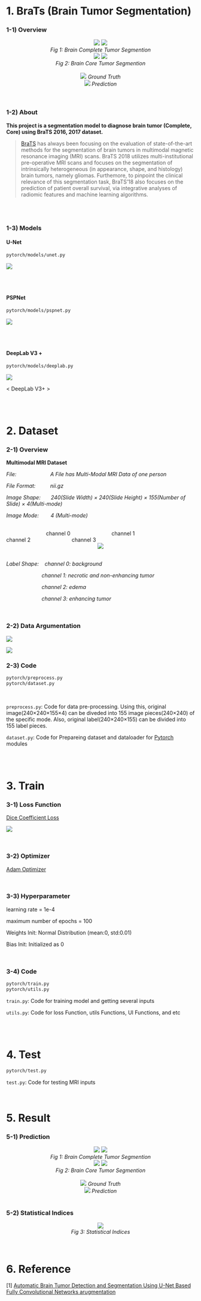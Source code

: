 # 1. BraTs   (Brain Tumor Segmentation)

### 1-1) Overview
<div align="center">
  <img src="https://i.imgur.com/emAFrL1.gif">  <img src="https://i.imgur.com/dGrmh2x.gif">
  <br>
  <em align="center">Fig 1: Brain Complete Tumor Segmention</em>
  <br>
  <img src="https://i.imgur.com/n0WAMwh.gif">  <img src="https://i.imgur.com/PFTwmVb.gif">
  <br>
  <em align="center">Fig 2: Brain Core Tumor Segmention</em>
  <br>
  <br>
  <img src="https://placehold.it/15/1589F0/000000?text=+">
  <em align="center">Ground Truth</em>
  <br>
  <img src="https://placehold.it/15/f03c15/000000?text=+">
  <em align="center">Prediction</em>
  <br>
</div>


<br>
<br>

### 1-2) About
**This project is a segmentation model to diagnose brain tumor (Complete, Core) using BraTS 2016, 2017 dataset.**
>[BraTS](http://www.med.upenn.edu/sbia/brats2018.html) has always been focusing on the evaluation of state-of-the-art methods for the segmentation of brain tumors in multimodal magnetic resonance imaging (MRI) scans. BraTS 2018 utilizes multi-institutional pre-operative MRI scans and focuses on the segmentation of intrinsically heterogeneous (in appearance, shape, and histology) brain tumors, namely gliomas. Furthemore, to pinpoint the clinical relevance of this segmentation task, BraTS’18 also focuses on the prediction of patient overall survival, via integrative analyses of radiomic features and machine learning algorithms.


<br>
<br>

### 1-3) Models

#### U-Net

```bash
pytorch/models/unet.py
```

![](https://lmb.informatik.uni-freiburg.de/people/ronneber/u-net/u-net-architecture.png)

<br>
<br>

#### PSPNet

```bash
pytorch/models/pspnet.py
```

![](https://lmb.informatik.uni-freiburg.de/people/ronneber/u-net/u-net-architecture.png)

<br>
<br>

#### DeepLab V3 +

```bash
pytorch/models/deeplab.py
```

![](https://lmb.informatik.uni-freiburg.de/people/ronneber/u-net/u-net-architecture.png)

< DeepLab V3+ >

<br>
<br>


# 2. Dataset


### 2-1) Overview

**Multimodal MRI Dataset**

*File:&nbsp;&nbsp;&nbsp;&nbsp;&nbsp;&nbsp;&nbsp;&nbsp;&nbsp;&nbsp;&nbsp;&nbsp;&nbsp;&nbsp;&nbsp;&nbsp;&nbsp;&nbsp;&nbsp;
&nbsp;&nbsp;&nbsp;A File has Multi-Modal MRI Data of one person*

*File Format:&nbsp;&nbsp;&nbsp;&nbsp;&nbsp;&nbsp;&nbsp;&nbsp;&nbsp;
nii.gz*

*Image Shape:&nbsp;&nbsp;&nbsp;&nbsp;&nbsp;&nbsp;
240(Slide Width) × 240(Slide Height) × 155(Number of Slide) × 4(Multi-mode)*

*Image Mode:&nbsp;&nbsp;&nbsp;&nbsp;&nbsp;&nbsp;&nbsp;
4 (Multi-mode)*

<br>
&nbsp;&nbsp;&nbsp;&nbsp;&nbsp;&nbsp;&nbsp;&nbsp;&nbsp;&nbsp;&nbsp;&nbsp;&nbsp;&nbsp;&nbsp;&nbsp;&nbsp;&nbsp;
&nbsp;&nbsp;&nbsp;&nbsp;&nbsp;&nbsp;&nbsp;
channel 0&nbsp;&nbsp;&nbsp;&nbsp;&nbsp;&nbsp;&nbsp;&nbsp;&nbsp;&nbsp;&nbsp;&nbsp;&nbsp;&nbsp;&nbsp;&nbsp;&nbsp;&nbsp;&nbsp;&nbsp;
&nbsp;&nbsp;&nbsp;&nbsp;&nbsp;&nbsp;
channel 1&nbsp;&nbsp;&nbsp;&nbsp;&nbsp;&nbsp;&nbsp;&nbsp;&nbsp;&nbsp;&nbsp;&nbsp;&nbsp;&nbsp;&nbsp;&nbsp;&nbsp;&nbsp;&nbsp;&nbsp;
&nbsp;&nbsp;&nbsp;&nbsp;&nbsp;&nbsp;
channel 2&nbsp;&nbsp;&nbsp;&nbsp;&nbsp;&nbsp;&nbsp;&nbsp;&nbsp;&nbsp;&nbsp;&nbsp;&nbsp;&nbsp;&nbsp;&nbsp;&nbsp;&nbsp;&nbsp;&nbsp;
&nbsp;&nbsp;&nbsp;&nbsp;&nbsp;&nbsp;
channel 3&nbsp;&nbsp;&nbsp;&nbsp;&nbsp;&nbsp;&nbsp;&nbsp;&nbsp;&nbsp;&nbsp;&nbsp;&nbsp;&nbsp;&nbsp;&nbsp;&nbsp;&nbsp;&nbsp;&nbsp;
&nbsp;&nbsp;&nbsp;&nbsp;&nbsp;&nbsp;

<div align="center">
  <img src="https://i.imgur.com/xXkKu2L.png">
</div>

<br>

*Label Shape:&nbsp;&nbsp;&nbsp;
channel 0: background*

*&nbsp;&nbsp;&nbsp;&nbsp;&nbsp;&nbsp;&nbsp;&nbsp;&nbsp;&nbsp;&nbsp;&nbsp;&nbsp;&nbsp;&nbsp;&nbsp;&nbsp;
&nbsp;&nbsp;&nbsp;&nbsp;&nbsp;&nbsp;channel 1: necrotic and non-enhancing tumor*

*&nbsp;&nbsp;&nbsp;&nbsp;&nbsp;&nbsp;&nbsp;&nbsp;&nbsp;&nbsp;&nbsp;&nbsp;&nbsp;&nbsp;&nbsp;&nbsp;&nbsp;
&nbsp;&nbsp;&nbsp;&nbsp;&nbsp;&nbsp;channel 2: edema*

*&nbsp;&nbsp;&nbsp;&nbsp;&nbsp;&nbsp;&nbsp;&nbsp;&nbsp;&nbsp;&nbsp;&nbsp;&nbsp;&nbsp;&nbsp;&nbsp;&nbsp;
&nbsp;&nbsp;&nbsp;&nbsp;&nbsp;&nbsp;channel 3: enhancing tumor*

<br>


### 2-2) Data Argumentation

![](https://i.imgur.com/yQmxilp.png)

![](https://i.imgur.com/6Ovl6Xd.png)

### 2-3) Code

```bash
pytorch/preprocess.py
pytorch/dataset.py
```

<br>

`preprocess.py`: Code for data pre-processing. Using this, original image(240×240×155×4) can be diveded into 155 image pieces(240×240) of the specific mode. Also, original label(240×240×155) can be divided into 155 label pieces.

`dataset.py`: Code for Prepareing dataset and dataloader for [Pytorch](https://pytorch.org/docs/stable/index.html) modules

<br>
<br>

# 3. Train

### 3-1) Loss Function
[Dice Coefficient Loss](https://en.wikipedia.org/wiki/S%C3%B8rensen%E2%80%93Dice_coefficient)

![](https://i.imgur.com/aGUbIeU.png)

<br>

### 3-2) Optimizer
[Adam Optimizer](https://arxiv.org/pdf/1412.6980.pdf)

<br>

### 3-3) Hyperparameter
learning rate = 1e-4

maximum number of epochs = 100

Weights Init: Normal Distribution (mean:0, std:0.01)

Bias Init: Initialized as 0

<br>

### 3-4) Code

```bash
pytorch/train.py
pytorch/utils.py
```

`train.py`: Code for training model and getting several inputs

`utils.py`: Code for loss Function, utils Functions, UI Functions, and etc

<br>
<br>

# 4. Test

```bash
pytorch/test.py
```

`test.py`: Code for testing MRI inputs

<br>

# 5. Result

### 5-1) Prediction

<div align="center">
  <img src="https://i.imgur.com/emAFrL1.gif">  <img src="https://i.imgur.com/dGrmh2x.gif">
  <br>
  <em align="center">Fig 1: Brain Complete Tumor Segmention</em>
  <br>
  <img src="https://i.imgur.com/n0WAMwh.gif">  <img src="https://i.imgur.com/PFTwmVb.gif">
  <br>
  <em align="center">Fig 2: Brain Core Tumor Segmention</em>
  <br>
  <br>
  <img src="https://placehold.it/15/1589F0/000000?text=+">
  <em align="center">Ground Truth</em>
  <br>
  <img src="https://placehold.it/15/f03c15/000000?text=+">
  <em align="center">Prediction</em>
  <br>
</div>

<br>

### 5-2) Statistical Indices

<div align="center">
  <img src="https://i.imgur.com/tI9PXLR.png">  
  <br>
  <em align="center">Fig 3: Statistical Indices</em>
  <br>
</div>


<br>
<br>

# 6. Reference

[1] [Automatic Brain Tumor Detection and Segmentation Using U-Net Based Fully Convolutional Networks arugmentation](https://arxiv.org/pdf/1705.03820.pdf)
